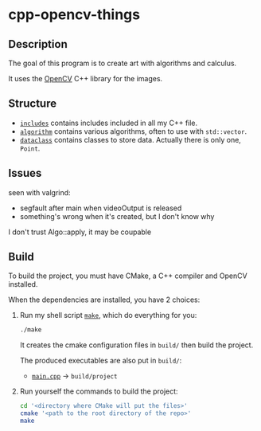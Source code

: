 # cpp-opencv-things

## Description

The goal of this program is to create art with algorithms and calculus.

It uses the [OpenCV](https://opencv.org/) C++ library for the images.

## Structure

- [`includes`](includes) contains includes included in all my C++ file.
- [`algorithm`](algorithm) contains various algorithms, often to use with `std::vector`.
- [`dataclass`](dataclass) contains classes to store data. Actually there is only one, `Point`.

## Issues

seen with valgrind:

- segfault after main when videoOutput is released
- something's wrong when it's created, but I don't know why

I don't trust Algo::apply, it may be coupable

## Build

To build the project, you must have CMake, a C++ compiler and OpenCV installed.

When the dependencies are installed, you have 2 choices:

1. Run my shell script [`make`](make), which do everything for you:
   ```bash
   ./make
   ```

   It creates the cmake configuration files in `build/` then build the project.

   The produced executables are also put in `build/`:
   - [`main.cpp`](main.cpp) -> `build/project`

2. Run yourself the commands to build the project:
   ```bash
   cd '<directory where CMake will put the files>'
   cmake '<path to the root directory of the repo>'
   make
   ```
